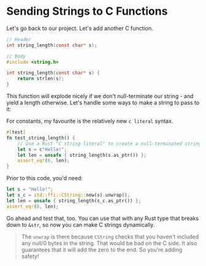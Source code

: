 # Sending Strings to C Functions

Let's go back to our project. Let's add another C function.

```c
// Header
int string_length(const char* s);

// Body
#include <string.h>

int string_length(const char* s) {
    return strlen(s);
}
```

This function will explode nicely if we don't null-terminate our string - and yield a length otherwise. Let's handle some ways to make a string to pass to it:

For constants, my favourite is the relatively new `c literal` syntax.

```rust
#[test]
fn test_string_length() {
    // Use a Rust "C string literal" to create a null-terminated string
    let s = c"Hello!";
    let len = unsafe { string_length(s.as_ptr()) };
    assert_eq!(6, len);
}
```

Prior to this code, you'd need:

```rust
let s = "Hello!";
let s_c = std::ffi::CString::new(s).unwrap();
let len = unsafe { string_length(s_c.as_ptr()) };
assert_eq!(6, len);
```

Go ahead and test that, too. You can use that with any Rust type that breaks down to `&str`, so now you can make C strings dynamically.

> The `unwrap` is there because `CString` checks that you haven't included any null/0 bytes in the string. That would be bad on the C side. It also guarantees that it will add the zero to the end. So you're adding safety!
